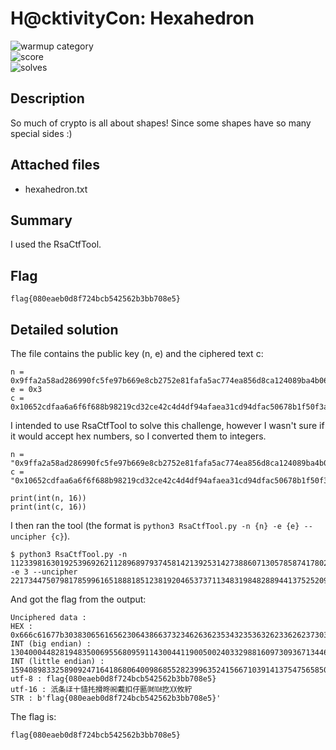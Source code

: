 # H@cktivityCon: Hexahedron
 
![warmup category](https://img.shields.io/badge/Category-Cryptography-brightgreen.svg)  
![score](https://img.shields.io/badge/Score_after_CTF-50-blue.svg)  
![solves](https://img.shields.io/badge/Solves-260-lightgrey.svg) 

## Description
So much of crypto is all about shapes! Since some shapes have so many special sides :)

## Attached files
- hexahedron.txt

## Summary
I used the RsaCtfTool.

## Flag
```
flag{080eaeb0d8f724bcb542562b3bb708e5}
```

## Detailed solution
The file contains the public key (n, e) and the ciphered text c:
```
n = 0x9ffa2a58ad286990fc5fe97b669e8cb2752e81fafa5ac774ea856d8ca124089ba4b06fe21a5d588c1dcb9602838d32cd70e50b85dec21fa79944543176c7a3b8b804ab754af2978f23b09f2905103dd5a4c748df8d9e9a079a5b38f6f69051b3c6582ebc2d2d199b3a97cb7e58af79b90fe08884626d188e194816bd51960a45
e = 0x3
c = 0x10652cdfaa6a6f6f688b98219cd32ce42c4d4df94afaea31cd94dfac50678b1f50f3ab1fd389f9998b6727ffd1a2c06ee6bde21ae85daef63fd0fa694a93f3674dc3f9ea0f2e3283a3d9897137aea12458aa3b8f96c61f3bf74a510bab7e7d8b7af52290d2621f1e06e52e6a7be4896c6465
```
I intended to use RsaCtfTool to solve this challenge, however I wasn't sure if it would accept hex numbers, so I converted them to integers.
```
n = "0x9ffa2a58ad286990fc5fe97b669e8cb2752e81fafa5ac774ea856d8ca124089ba4b06fe21a5d588c1dcb9602838d32cd70e50b85dec21fa79944543176c7a3b8b804ab754af2978f23b09f2905103dd5a4c748df8d9e9a079a5b38f6f69051b3c6582ebc2d2d199b3a97cb7e58af79b90fe08884626d188e194816bd51960a45"
c = "0x10652cdfaa6a6f6f688b98219cd32ce42c4d4df94afaea31cd94dfac50678b1f50f3ab1fd389f9998b6727ffd1a2c06ee6bde21ae85daef63fd0fa694a93f3674dc3f9ea0f2e3283a3d9897137aea12458aa3b8f96c61f3bf74a510bab7e7d8b7af52290d2621f1e06e52e6a7be4896c6465" 

print(int(n, 16))
print(int(c, 16))
```
I then ran the tool (the format is ```python3 RsaCtfTool.py -n {n} -e {e} --uncipher {c}```).
```
$ python3 RsaCtfTool.py -n 112339816301925396926211289689793745814213925314273886071305785874178028552510482239036537066616690493241410015435402110525284201411608164205573122430898583517515498250410244592963132324072861567753086739636553410154316180827724708002409356129254383468446158145079982391991062389788544378839486986385137994309 -e 3 --uncipher 2217344750798178599616518881851238192046537371134831984828894413752520937378161486880269974456574131502921272953104454680926482208357166098075344508240480152890914678813031666242202555794691235412837030045499161787224264164243336308650477343133919653356349913604131486721125
```
And got the flag from the output:
```
Unciphered data :
HEX : 0x666c61677b30383065616562306438663732346263623534323536326233626237303865357d
INT (big endian) : 13040004482819483500695568095911430044119005002403329881609730936713446088302388627030488445
INT (little endian) : 15940898332589092471641868064009868552823996352415667103914137547565850266448879169635970150
utf-8 : flag{080eaeb0d8f724bcb542562b3bb708e5}
utf-16 : 汦条ほ〸慥扥搰昸㈷戴扣㐵㔲㈶㍢扢〷攸紵
STR : b'flag{080eaeb0d8f724bcb542562b3bb708e5}'
```
The flag is:
```
flag{080eaeb0d8f724bcb542562b3bb708e5}
```

